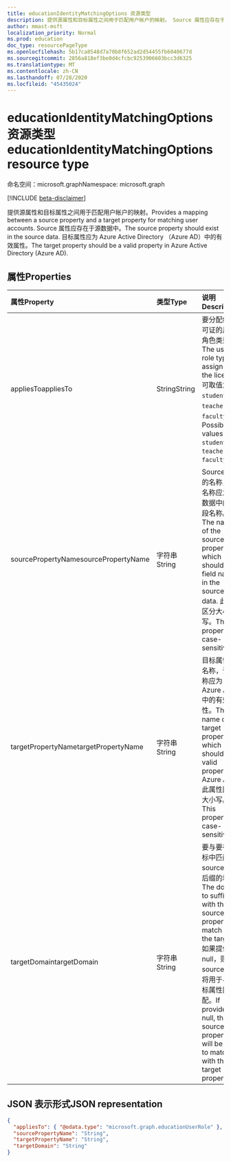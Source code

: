 ```yaml
---
title: educationIdentityMatchingOptions 资源类型
description: 提供源属性和目标属性之间用于匹配用户帐户的映射。 Source 属性应存在于源数据中。 目标属性应为 Azure Active Directory （Azure AD）中的有效属性。
author: mmast-msft
localization_priority: Normal
ms.prod: education
doc_type: resourcePageType
ms.openlocfilehash: 5b17ca8548d7a70b8f652ad2d54455fb6040677d
ms.sourcegitcommit: 2856a818ef3be0d4cfcbc9253906603bcc3d6325
ms.translationtype: MT
ms.contentlocale: zh-CN
ms.lasthandoff: 07/28/2020
ms.locfileid: "45435024"
---
```

# <a name="educationidentitymatchingoptions-resource-type"></a><span data-ttu-id="6f30f-105">educationIdentityMatchingOptions 资源类型</span><span class="sxs-lookup"><span data-stu-id="6f30f-105">educationIdentityMatchingOptions resource type</span></span>

<span data-ttu-id="6f30f-106">命名空间：microsoft.graph</span><span class="sxs-lookup"><span data-stu-id="6f30f-106">Namespace: microsoft.graph</span></span>

[!INCLUDE [beta-disclaimer](../../includes/beta-disclaimer.md)]

<span data-ttu-id="6f30f-107">提供源属性和目标属性之间用于匹配用户帐户的映射。</span><span class="sxs-lookup"><span data-stu-id="6f30f-107">Provides a mapping between a source property and a target property for matching user accounts.</span></span> <span data-ttu-id="6f30f-108">Source 属性应存在于源数据中。</span><span class="sxs-lookup"><span data-stu-id="6f30f-108">The source property should exist in the source data.</span></span> <span data-ttu-id="6f30f-109">目标属性应为 Azure Active Directory （Azure AD）中的有效属性。</span><span class="sxs-lookup"><span data-stu-id="6f30f-109">The target property should be a valid property in Azure Active Directory (Azure AD).</span></span>

## <a name="properties"></a><span data-ttu-id="6f30f-110">属性</span><span class="sxs-lookup"><span data-stu-id="6f30f-110">Properties</span></span>

| <span data-ttu-id="6f30f-111">属性</span><span class="sxs-lookup"><span data-stu-id="6f30f-111">Property</span></span>           | <span data-ttu-id="6f30f-112">类型</span><span class="sxs-lookup"><span data-stu-id="6f30f-112">Type</span></span>   | <span data-ttu-id="6f30f-113">说明</span><span class="sxs-lookup"><span data-stu-id="6f30f-113">Description</span></span>                                                                                                                                                    |
| :----------------- | :----- | :------------------------------------------------------------------------------------------------------------------------------------------------------------- |
| <span data-ttu-id="6f30f-114">appliesTo</span><span class="sxs-lookup"><span data-stu-id="6f30f-114">appliesTo</span></span>          | <span data-ttu-id="6f30f-115">String</span><span class="sxs-lookup"><span data-stu-id="6f30f-115">String</span></span> | <span data-ttu-id="6f30f-116">要分配给许可证的用户角色类型。</span><span class="sxs-lookup"><span data-stu-id="6f30f-116">The user role type to assign to the license.</span></span> <span data-ttu-id="6f30f-117">可取值为：`student`、`teacher`、`faculty`。</span><span class="sxs-lookup"><span data-stu-id="6f30f-117">Possible values are: `student`, `teacher`, `faculty`.</span></span>                                                             |
| <span data-ttu-id="6f30f-118">sourcePropertyName</span><span class="sxs-lookup"><span data-stu-id="6f30f-118">sourcePropertyName</span></span> | <span data-ttu-id="6f30f-119">字符串</span><span class="sxs-lookup"><span data-stu-id="6f30f-119">String</span></span> | <span data-ttu-id="6f30f-120">Source 属性的名称，该名称应为源数据中的字段名称。</span><span class="sxs-lookup"><span data-stu-id="6f30f-120">The name of the source property, which should be a field name in the source data.</span></span> <span data-ttu-id="6f30f-121">此属性区分大小写。</span><span class="sxs-lookup"><span data-stu-id="6f30f-121">This property is case-sensitive.</span></span>                                             |
| <span data-ttu-id="6f30f-122">targetPropertyName</span><span class="sxs-lookup"><span data-stu-id="6f30f-122">targetPropertyName</span></span> | <span data-ttu-id="6f30f-123">字符串</span><span class="sxs-lookup"><span data-stu-id="6f30f-123">String</span></span> | <span data-ttu-id="6f30f-124">目标属性的名称，该名称应为 Azure AD 中的有效属性。</span><span class="sxs-lookup"><span data-stu-id="6f30f-124">The name of the target property, which should be a valid property in Azure AD.</span></span> <span data-ttu-id="6f30f-125">此属性区分大小写。</span><span class="sxs-lookup"><span data-stu-id="6f30f-125">This property is case-sensitive.</span></span>                                                |
| <span data-ttu-id="6f30f-126">targetDomain</span><span class="sxs-lookup"><span data-stu-id="6f30f-126">targetDomain</span></span>       | <span data-ttu-id="6f30f-127">字符串</span><span class="sxs-lookup"><span data-stu-id="6f30f-127">String</span></span> | <span data-ttu-id="6f30f-128">要与要在目标中匹配的 source 属性后缀的域。</span><span class="sxs-lookup"><span data-stu-id="6f30f-128">The domain to suffix with the source property to match on the target.</span></span> <span data-ttu-id="6f30f-129">如果提供为 null，则 source 属性将用于与目标属性匹配。</span><span class="sxs-lookup"><span data-stu-id="6f30f-129">If provided as null, the source property will be used to match with the target property.</span></span> |

## <a name="json-representation"></a><span data-ttu-id="6f30f-130">JSON 表示形式</span><span class="sxs-lookup"><span data-stu-id="6f30f-130">JSON representation</span></span>

<!-- {
  "blockType": "resource",
  "optionalProperties": [

  ],
  "@odata.type": "microsoft.graph.educationIdentityMatchingOptions"
}-->

```json
{
  "appliesTo": { "@odata.type": "microsoft.graph.educationUserRole" },
  "sourcePropertyName": "String",
  "targetPropertyName": "String",
  "targetDomain": "String"
}
```
